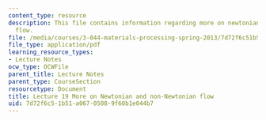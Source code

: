 ```yaml
---
content_type: resource
description: This file contains information regarding more on newtonian and non-newtonian
  flow.
file: /media/courses/3-044-materials-processing-spring-2013/7d72f6c51b51a06705089f60b1e044b7_MIT3_044S13_Lec19.pdf
file_type: application/pdf
learning_resource_types:
- Lecture Notes
ocw_type: OCWFile
parent_title: Lecture Notes
parent_type: CourseSection
resourcetype: Document
title: Lecture 19 More on Newtonian and non-Newtonian flow
uid: 7d72f6c5-1b51-a067-0508-9f60b1e044b7
---
```


